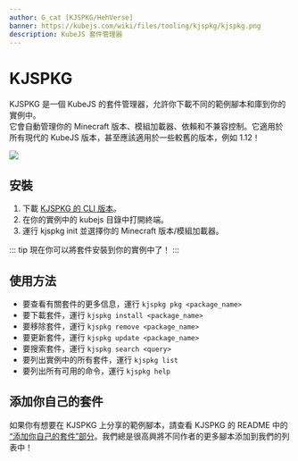 ```yaml
---
author: G_cat [KJSPKG/HehVerse]
banner: https://kubejs.com/wiki/files/tooling/kjspkg/kjspkg.png
description: KubeJS 套件管理器
---
```


# KJSPKG

KJSPKG 是一個 KubeJS 的套件管理器，允許你下載不同的範例腳本和庫到你的實例中。  
它會自動管理你的 Minecraft 版本、模組加載器、依賴和不兼容控制。它適用於所有現代的 KubeJS 版本，甚至應該適用於一些較舊的版本，例如 1.12！

![](https://kubejs.com/wiki/files/tooling/kjspkg/kjspkg.png)

## 安裝

1. 下載 [KJSPKG 的 CLI 版本](https://github.com/Modern-Modpacks/kjspkg/tree/main#installation--update)。
2. 在你的實例中的 kubejs 目錄中打開終端。
3. 運行 kjspkg init 並選擇你的 Minecraft 版本/模組加載器。

::: tip
現在你可以將套件安裝到你的實例中了！
:::

## 使用方法

- 要查看有關套件的更多信息，運行 `kjspkg pkg <package_name>`
- 要下載套件，運行 `kjspkg install <package_name>`
- 要移除套件，運行 `kjspkg remove <package_name>`
- 要更新套件，運行 `kjspkg update <package_name>`
- 要搜索套件，運行 `kjspkg search <query>`
- 要列出實例中的所有套件，運行 `kjspkg list`
- 要列出所有可用的命令，運行 `kjspkg help`

## 添加你自己的套件

如果你有想要在 KJSPKG 上分享的範例腳本，請查看 KJSPKG 的 README 中的 [“添加你自己的套件”部分](https://github.com/Modern-Modpacks/kjspkg#adding-your-own-package)。我們總是很高興將不同作者的更多腳本添加到我們的列表中！